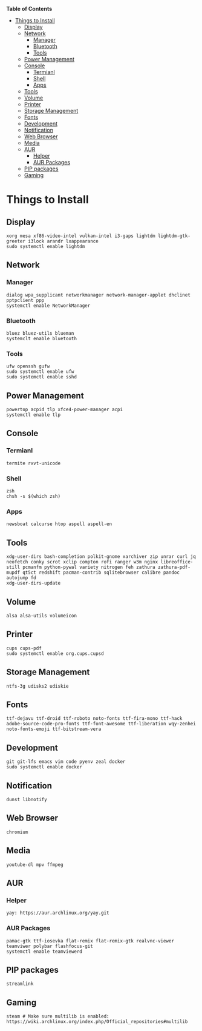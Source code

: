 <!-- markdown-toc start - Don't edit this section. Run M-x markdown-toc-refresh-toc -->
**Table of Contents**

- [Things to Install](#things-to-install)
    - [Display](#display)
    - [Network](#network)
        - [Manager](#manager)
        - [Bluetooth](#bluetooth)
        - [Tools](#tools)
    - [Power Management](#power-management)
    - [Console](#console)
        - [Termianl](#termianl)
        - [Shell](#shell)
        - [Apps](#apps)
    - [Tools](#tools-1)
    - [Volume](#volume)
    - [Printer](#printer)
    - [Storage Management](#storage-management)
    - [Fonts](#fonts)
    - [Development](#development)
    - [Notification](#notification)
    - [Web Browser](#web-browser)
    - [Media](#media)
    - [AUR](#aur)
        - [Helper](#helper)
        - [AUR Packages](#aur-packages)
    - [PIP packages](#pip-packages)
    - [Gaming](#gaming)

<!-- markdown-toc end -->
# Things to Install

## Display
``` text
xorg mesa xf86-video-intel vulkan-intel i3-gaps lightdm lightdm-gtk-greeter i3lock arandr lxappearance
sudo systemctl enable lightdm
```

## Network
### Manager
``` text
dialog wpa_supplicant networkmanager network-manager-applet dhclinet pptpclient ppp
systemctl enable NetworkManager
```
### Bluetooth
``` text
bluez bluez-utils blueman
systemclt enable bluetooth
```
### Tools
``` text
ufw openssh gufw
sudo systemctl enable ufw
sudo systemctl enable sshd
```

## Power Management
``` text
powertop acpid tlp xfce4-power-manager acpi
systemctl enable tlp
```

## Console
### Termianl
``` text
termite rxvt-unicode
```

### Shell
``` text
zsh
chsh -s $(which zsh)
```

### Apps
``` text
newsboat calcurse htop aspell aspell-en
```

## Tools
``` text
xdg-user-dirs bash-completion polkit-gnome xarchiver zip unrar curl jq neofetch conky scrot xclip compton rofi ranger w3m nginx libreoffice-still pcmanfm python-pywal variety nitrogen feh zathura zathura-pdf-mupdf qt5ct redshift pacman-contrib sqlitebrowser calibre pandoc autojump fd
xdg-user-dirs-update
```

## Volume
``` text
alsa alsa-utils volumeicon
```

## Printer
``` text
cups cups-pdf
sudo systemctl enable org.cups.cupsd
```

## Storage Management
``` text
ntfs-3g udisks2 udiskie
```

## Fonts
``` text
ttf-dejavu ttf-droid ttf-roboto noto-fonts ttf-fira-mono ttf-hack adobe-source-code-pro-fonts ttf-font-awesome ttf-liberation wqy-zenhei noto-fonts-emoji ttf-bitstream-vera
```

## Development
``` text
git git-lfs emacs vim code pyenv zeal docker
sudo systemctl enable docker
```

## Notification
``` text
dunst libnotify
```

## Web Browser
``` text
chromium
```

## Media
``` text
youtube-dl mpv ffmpeg
```

## AUR
### Helper
``` text
yay: https://aur.archlinux.org/yay.git
```

### AUR Packages
``` text
pamac-gtk ttf-iosevka flat-remix flat-remix-gtk realvnc-viewer teamviwer polybar flashfocus-git
systemctl enable teamviewerd
```

## PIP packages
``` text
streamlink
```

## Gaming
``` text
steam # Make sure multilib is enabled: https://wiki.archlinux.org/index.php/Official_repositories#multilib
```

